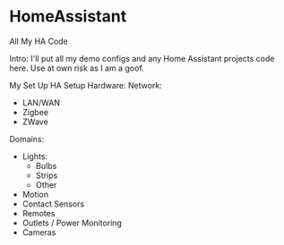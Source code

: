 # HomeAssistant
All My HA Code

<Heading1><Bold>Intro:</bold></Heading1>
I'll put all my demo configs and any Home Assistant projects code here. Use at own risk as I am a goof.

My Set Up
HA Setup Hardware:
Network:
- LAN/WAN
- Zigbee
- ZWave

Domains:
- Lights:
  - Bulbs
  - Strips
  - Other
- Motion
- Contact Sensors
- Remotes
- Outlets / Power Monitoring
- Cameras
